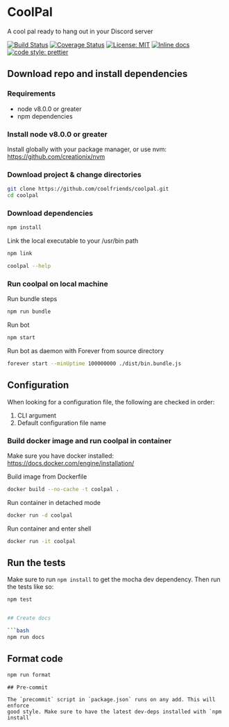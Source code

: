 # CoolPal

A cool pal ready to hang out in your Discord server

[![Build Status](https://travis-ci.org/coolfriends/coolpal.svg?branch=master)](https://travis-ci.org/coolfriends/coolpal)
[![Coverage Status](https://coveralls.io/repos/github/coolfriends/coolpal/badge.svg?branch=master)](https://coveralls.io/github/coolfriends/coolpal?branch=master)
[![License: MIT](https://img.shields.io/badge/License-MIT-yellow.svg)](https://opensource.org/licenses/MIT)
[![Inline docs](http://inch-ci.org/github/coolfriends/coolpal.svg?branch=master)](http://inch-ci.org/github/coolfriends/coolpal)
[![code style: prettier](https://img.shields.io/badge/code_style-prettier-ff69b4.svg?style=flat-square)](https://github.com/prettier/prettier)

## Download repo and install dependencies

### Requirements

- node v8.0.0 or greater
- npm dependencies

### Install node v8.0.0 or greater

Install globally with your package manager, or use nvm:
https://github.com/creationix/nvm

### Download project & change directories

```bash
git clone https://github.com/coolfriends/coolpal.git
cd coolpal
```

### Download dependencies

```bash
npm install
```

Link the local executable to your /usr/bin path

```bash
npm link
```

```bash
coolpal --help
```

### Run coolpal on local machine

Run bundle steps

```bash
npm run bundle
```

Run bot

```bash
npm start
```

Run bot as daemon with Forever from source directory

```bash
forever start --minUptime 100000000 ./dist/bin.bundle.js
```

## Configuration

When looking for a configuration file, the following are checked in order:

1.  CLI argument
2.  Default configuration file name

### Build docker image and run coolpal in container

Make sure you have docker installed: https://docs.docker.com/engine/installation/

Build image from Dockerfile

```bash
docker build --no-cache -t coolpal .
```

Run container in detached mode

```bash
docker run -d coolpal
```

Run container and enter shell

```bash
docker run -it coolpal
```

## Run the tests

Make sure to run `npm install` to get the mocha dev dependency.
Then run the tests like so:

````bash
npm test


## Create docs

```bash
npm run docs
````

## Format code

```bash
npm run format
```

```
## Pre-commit

The `precommit` script in `package.json` runs on any add. This will enforce
good style. Make sure to have the latest dev-deps installed with `npm install`
```
